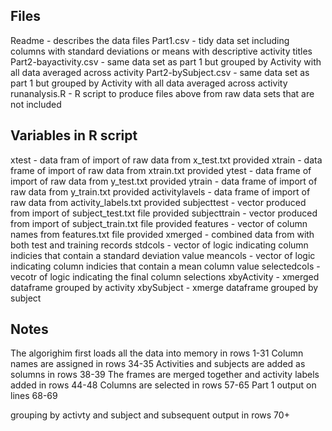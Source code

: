 Files
---------
Readme - describes the data files
Part1.csv - tidy data set including columns with standard deviations or means with descriptive activity titles
Part2-bayactivity.csv - same data set as part 1 but grouped by Activity with all data averaged across activity
Part2-bySubject.csv - same data set as part 1 but grouped by Activity with all data averaged across activity
runanalysis.R - R script to produce files above from raw data sets that are not included


Variables in R script
-----------------------
xtest - data fram of import of raw data from x_test.txt provided
xtrain - data frame of import of raw data from xtrain.txt provided
ytest - data frame of import of raw data from y_test.txt provided
ytrain - data frame of import of raw data from y_train.txt provided
activitylavels - data frame of import of raw data from activity_labels.txt provided
subjecttest - vector produced from import of subject_test.txt file provided
subjecttrain - vector produced from import of subject_train.txt file provided
features - vector of column names from features.txt file provided
xmerged - combined data from with both test and training records
stdcols - vector of logic indicating column indicies that contain a standard deviation value
meancols - vector of logic indicating column indicies that contain a mean column value
selectedcols - vecotr of logic indicating the final column selections
xbyActivity - xmerged dataframe grouped by activity
xbySubject - xmerge dataframe grouped by subject


Notes 
-----------------------
The algorighim first loads all the data into memory in rows 1-31
Column names are assigned in rows 34-35
Activities and subjects are added as solumns in rows 38-39
The frames are merged together and activity labels added in rows 44-48
Columns are selected in rows 57-65
Part 1 output on lines 68-69

grouping by activty and subject and subsequent output in rows 70+
